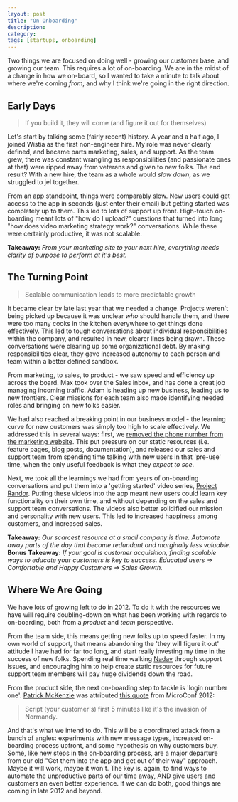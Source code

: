 ```yaml
---
layout: post
title: "On Onboarding"
description: 
category: 
tags: [startups, onboarding]
---
```


Two things we are focused on doing well - growing our customer base, and growing our team. This requires a lot of on-boarding. We are in the midst of a change in how we on-board, so I wanted to take a minute to talk about where we're coming *from*, and why I think we're going in the right direction.

## Early Days

<blockquote>If you build it, they will come (and figure it out for themselves)</blockquote>

Let's start by talking some (fairly recent) history. A year and a half ago, I joined Wistia as the first non-engineer hire. My role was never clearly defined, and became parts marketing, sales, and support. As the team grew, there was constant wrangling as responsibilities (and passionate ones at that) were ripped away from veterans and given to new folks. The end result? With a new hire, the team as a whole would *slow down*, as we struggled to jel together.

From an app standpoint, things were comparably slow. New users could get access to the app in seconds (just enter their email) but getting started was completely up to them.  This led to lots of support up front. High-touch on-boarding meant lots of "how do I upload?" questions that turned into long "how does video marketing strategy work?" conversations. While these were certainly productive, it was not scalable.

**Takeaway:** *From your marketing site to your next hire, everything needs clarity of purpose to perform at it's best.*

## The Turning Point

<blockquote>Scalable communication leads to more predictable growth</blockquote>

It became clear by late last year that we needed a change. Projects weren't being picked up because it was unclear *who* should handle them, and there were too many cooks in the kitchen everywhere to get things done effectively. This led to tough conversations about individual responsibilities within the company, and resulted in new, clearer lines being drawn. These conversations were clearing up some organizational debt. By making responsibilities clear, they gave increased autonomy to each person and team within a better defined sandbox. 

From marketing, to sales, to product - we saw speed and efficiency up across the board. Max took over the Sales inbox, and has done a great job managing incoming traffic. Adam is heading up new business, leading us to new frontiers. Clear missions for each team also made identifying needed roles and bringing on new folks easier.

We had also reached a breaking point in our business model - the learning curve for new customers was simply too high to scale effectively. We addressed this in several ways: first, we [removed the phone number from the marketing website](http://wistia.com/blog/scaling-support-why-we-removed-our-phone-number-from-our-website/). This put pressure on our static resources (i.e. feature pages, blog posts, documentation), and released our sales and support team from spending time talking with new users in that 'pre-use' time, when the only useful feedback is what they *expect to see*.

Next, we took all the learnings we had from years of on-boarding conversations and put them into a 'getting started' video series, [Project Randor](http://wistia.com/blog/the-making-of-our-on-boarding-video-series-project-randor/). Putting these videos into the app meant new users could learn key functionality on their own time, and without depending on the sales and support team conversations. The videos also better solidified our mission and personality with new users. This led to increased happiness among customers, and increased sales.

**Takeaway:** *Our scarcest resource at a small company is time. Automate away parts of the day that become redundant and marginally less valuable.*<br/>
**Bonus Takeaway:** *If your goal is customer acquisition, finding scalable ways to educate your customers is key to success. Educated users => Comfortable and Happy Customers => Sales Growth.*

## Where We Are Going

We have lots of growing left to do in 2012. To do it with the resources we have will require doubling-down on what has been working with regards to on-boarding, both from a *product* and *team* perspective.

From the team side, this means getting new folks up to speed faster. In my own world of support, that means abandoning the 'they will figure it out' attitude I have had for far too long, and start really investing my time in the success of new folks. Spending real time walking [Nadav](http://nadavswarttz.wordpress.com/) through support issues, and encouraging him to help create static resources for future support team members will pay huge dividends down the road.

From the product side, the next on-boarding step to tackle is 'login number one'. [Patrick McKenzie](http://www.kalzumeus.com/) was attributed [this quote](http://twitter.com/derrickreimer/status/197481107749470209) from MicroConf 2012:

<blockquote>Script (your customer's) first 5 minutes like it's the invasion of Normandy.</blockquote>

And that's what we intend to do. This will be a coordinated attack from a bunch of angles: experiments with new message types, increased on-boarding process upfront, and some hypothesis on why customers buy. Some, like new steps in the on-boarding process, are a major departure from our old "Get them into the app and get out of their way" approach. Maybe it will work, maybe it won't. The key is, again, to find ways to automate the unproductive parts of our time away, AND give users and customers an even better experience. If we can do both, good things are coming in late 2012 and beyond.
